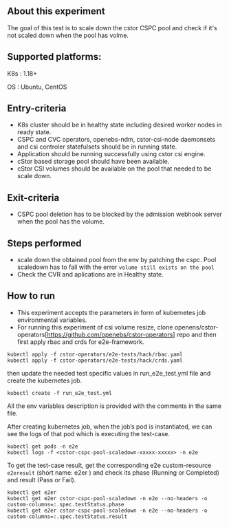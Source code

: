 
## About this experiment

The goal of this test is to scale down the cstor CSPC pool and check if it's not scaled down when the pool has volme.

## Supported platforms:

K8s : 1.18+

OS : Ubuntu, CentOS

## Entry-criteria

- K8s cluster should be in healthy state including desired worker nodes in ready state.
- CSPC and CVC operators, openebs-ndm, cstor-csi-node daemonsets and csi controler statefulsets should be in running state.
- Application should be running successfully using cstor csi engine.
- cStor based storage pool should have been available.
- cStor CSI volumes should be available on the pool that needed to be scale down.

## Exit-criteria

- CSPC pool deletion has to be blocked by the admission webhook server when the pool has the volume.

## Steps performed

- scale down the obtained pool from the env by patching the cspc. Pool scaledown has to fail with the error `volume still exists on the pool`
- Check the CVR and aplications are in Healthy state.

## How to run

- This experiment accepts the parameters in form of kubernetes job environmental variables.
- For running this experiment of csi volume resize, clone openens/cstor-operators[https://github.com/openebs/cstor-operators] repo and then first apply rbac and crds for e2e-framework.
```
kubectl apply -f cstor-operators/e2e-tests/hack/rbac.yaml
kubectl apply -f cstor-operators/e2e-tests/hack/crds.yaml
```
then update the needed test specific values in run_e2e_test.yml file and create the kubernetes job.
```
kubectl create -f run_e2e_test.yml
```
All the env variables description is provided with the comments in the same file.

After creating kubernetes job, when the job’s pod is instantiated, we can see the logs of that pod which is executing the test-case.

```
kubectl get pods -n e2e
kubectl logs -f <cstor-cspc-pool-scaledown-xxxxx-xxxxx> -n e2e
```
To get the test-case result, get the corresponding e2e custom-resource `e2eresult` (short name: e2er ) and check its phase (Running or Completed) and result (Pass or Fail).

```
kubectl get e2er
kubectl get e2er cstor-cspc-pool-scaledown -n e2e --no-headers -o custom-columns=:.spec.testStatus.phase
kubectl get e2er cstor-cspc-pool-scaledown -n e2e --no-headers -o custom-columns=:.spec.testStatus.result
```